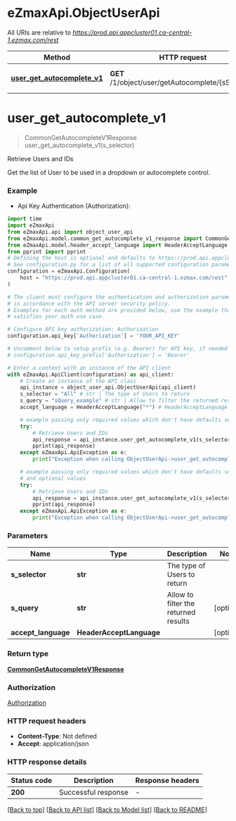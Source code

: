 # eZmaxApi.ObjectUserApi

All URIs are relative to *https://prod.api.appcluster01.ca-central-1.ezmax.com/rest*

Method | HTTP request | Description
------------- | ------------- | -------------
[**user_get_autocomplete_v1**](ObjectUserApi.md#user_get_autocomplete_v1) | **GET** /1/object/user/getAutocomplete/{sSelector} | Retrieve Users and IDs


# **user_get_autocomplete_v1**
> CommonGetAutocompleteV1Response user_get_autocomplete_v1(s_selector)

Retrieve Users and IDs

Get the list of User to be used in a dropdown or autocomplete control.

### Example

* Api Key Authentication (Authorization):

```python
import time
import eZmaxApi
from eZmaxApi.api import object_user_api
from eZmaxApi.model.common_get_autocomplete_v1_response import CommonGetAutocompleteV1Response
from eZmaxApi.model.header_accept_language import HeaderAcceptLanguage
from pprint import pprint
# Defining the host is optional and defaults to https://prod.api.appcluster01.ca-central-1.ezmax.com/rest
# See configuration.py for a list of all supported configuration parameters.
configuration = eZmaxApi.Configuration(
    host = "https://prod.api.appcluster01.ca-central-1.ezmax.com/rest"
)

# The client must configure the authentication and authorization parameters
# in accordance with the API server security policy.
# Examples for each auth method are provided below, use the example that
# satisfies your auth use case.

# Configure API key authorization: Authorization
configuration.api_key['Authorization'] = 'YOUR_API_KEY'

# Uncomment below to setup prefix (e.g. Bearer) for API key, if needed
# configuration.api_key_prefix['Authorization'] = 'Bearer'

# Enter a context with an instance of the API client
with eZmaxApi.ApiClient(configuration) as api_client:
    # Create an instance of the API class
    api_instance = object_user_api.ObjectUserApi(api_client)
    s_selector = "All" # str | The type of Users to return
    s_query = "sQuery_example" # str | Allow to filter the returned results (optional)
    accept_language = HeaderAcceptLanguage("*") # HeaderAcceptLanguage |  (optional)

    # example passing only required values which don't have defaults set
    try:
        # Retrieve Users and IDs
        api_response = api_instance.user_get_autocomplete_v1(s_selector)
        pprint(api_response)
    except eZmaxApi.ApiException as e:
        print("Exception when calling ObjectUserApi->user_get_autocomplete_v1: %s\n" % e)

    # example passing only required values which don't have defaults set
    # and optional values
    try:
        # Retrieve Users and IDs
        api_response = api_instance.user_get_autocomplete_v1(s_selector, s_query=s_query, accept_language=accept_language)
        pprint(api_response)
    except eZmaxApi.ApiException as e:
        print("Exception when calling ObjectUserApi->user_get_autocomplete_v1: %s\n" % e)
```


### Parameters

Name | Type | Description  | Notes
------------- | ------------- | ------------- | -------------
 **s_selector** | **str**| The type of Users to return |
 **s_query** | **str**| Allow to filter the returned results | [optional]
 **accept_language** | **HeaderAcceptLanguage**|  | [optional]

### Return type

[**CommonGetAutocompleteV1Response**](CommonGetAutocompleteV1Response.md)

### Authorization

[Authorization](../README.md#Authorization)

### HTTP request headers

 - **Content-Type**: Not defined
 - **Accept**: application/json


### HTTP response details

| Status code | Description | Response headers |
|-------------|-------------|------------------|
**200** | Successful response |  -  |

[[Back to top]](#) [[Back to API list]](../README.md#documentation-for-api-endpoints) [[Back to Model list]](../README.md#documentation-for-models) [[Back to README]](../README.md)

